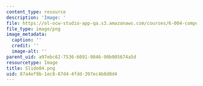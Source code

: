 ```yaml
---
content_type: resource
description: 'Image: '
file: https://ol-ocw-studio-app-qa.s3.amazonaws.com/courses/6-004-computation-structures-spring-2017/87a4ef9b1ec887d44fdd397ec4b8d8d4_Slide04.png
file_type: image/png
image_metadata:
  caption: ''
  credit: ''
  image-alt: ''
parent_uid: a97ebc62-7536-6091-9846-90b005674a5d
resourcetype: Image
title: Slide04.png
uid: 87a4ef9b-1ec8-87d4-4fdd-397ec4b8d8d4
---
```

